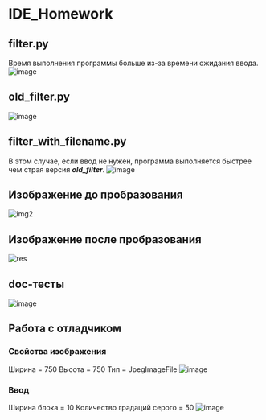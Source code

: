 # IDE_Homework

## filter.py ##
Время выполнения программы больше из-за времени ожидания ввода.
![image](https://user-images.githubusercontent.com/84718699/143615596-202d6e55-2384-4d72-808d-a3937e75aee6.png)

## old_filter.py ##
![image](https://user-images.githubusercontent.com/84718699/143615682-da6f64f7-f584-41e5-b4e7-b416a3aa95dc.png)
 
## filter_with_filename.py ##
В этом случае, если ввод не нужен, программа выполняется быстрее чем страя версия ***old_filter***.
![image](https://user-images.githubusercontent.com/84718699/143616075-64688a3e-0b24-4c07-a876-92447f244b1e.png)

## Изображение до пробразования ##
![img2](https://user-images.githubusercontent.com/84718699/143616181-e997e677-6843-4f82-b946-d18c2b34d2c9.jpg)

## Изображение после пробразования ##
![res](https://user-images.githubusercontent.com/84718699/143616332-3a66c7dd-b03a-412e-8daa-45677678c948.jpg)

## doc-тесты ##
![image](https://user-images.githubusercontent.com/84718699/143623025-0d57d8a7-ee15-4c52-87f7-9b915329305b.png)

## Работа с отладчиком ##

### Cвойства изображения ###
Ширина = 750
Высота = 750
Тип = JpegImageFile
![image](https://user-images.githubusercontent.com/84718699/143623571-0b32b80c-17df-49f9-92c4-a22c887f39e1.png)

### Ввод ###
Ширина блока = 10
Количество градаций серого = 50
![image](https://user-images.githubusercontent.com/84718699/143623679-5114a3e8-dece-44e2-b48b-5eb1bc38334c.png)
